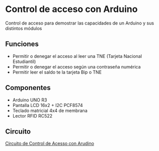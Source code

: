 # Control de acceso con Arduino
Control de acceso para demostrar las capacidades de un Arduino y sus distintos módulos

## Funciones
* Permitir o denegar el acceso al leer una TNE (Tarjeta Nacional Estudiantil)
* Permitir o denegar el acceso según una contraseña numérica
* Permitir leer el saldo te la tarjeta Bip o TNE

## Componentes
* Arduino UNO R3
* Pantalla LCD 16x2 + I2C PCF8574
* Teclado matricial 4x4 de membrana
* Lector RFID RC522

## Circuito
[Circuito de Control de Acesso con Arudino](https://user-images.githubusercontent.com/16374322/42404266-ab625766-8155-11e8-9dd8-ad07b346985b.png)

